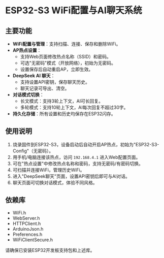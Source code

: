 # ESP32-S3 WiFi配置与AI聊天系统

## 主要功能

- **WiFi配置与管理**：支持扫描、连接、保存和删除WiFi。
- **AP热点设置**：
  - 支持Web页面修改热点名称（SSID）和密码。
  - 可选"无密码"模式（开放网络），初始为无密码。
  - 设置保存后自动重启AP，立即生效。
- **DeepSeek AI 聊天**：
  - 支持设置API密钥，保存聊天历史。
  - 聊天记录可导出、清空。
- **对话模式切换**：
  - 长文模式：支持3轮上下文，AI可长回复。
  - 多轮模式：支持10轮上下文，AI每次回复不超过30字。
- **持久化存储**：所有设置和历史均保存在ESP32闪存。

## 使用说明

1. 烧录固件到ESP32-S3，设备启动后自动开启AP热点，初始为"ESP32-S3-Config"（无密码）。
2. 用手机/电脑连接该热点，访问 `192.168.4.1` 进入Web配置页面。
3. 可在"热点设置"中修改热点名称和密码，支持无密码/有密码切换。
4. 可扫描并连接WiFi，管理历史WiFi。
5. 进入"DeepSeek聊天"页面，设置API密钥后即可与AI对话。
6. 聊天页面可切换对话模式，体验不同风格。

## 依赖库
- WiFi.h
- WebServer.h
- HTTPClient.h
- ArduinoJson.h
- Preferences.h
- WiFiClientSecure.h

请确保已安装ESP32开发板支持包和上述库。
